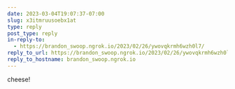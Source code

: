 ```yaml
---
date: 2023-03-04T19:07:37-07:00
slug: x3itmruusoebx1at
type: reply
post_type: reply
in-reply-to:
  - https://brandon_swoop.ngrok.io/2023/02/26/ywovqkrmh6wzh0l7/
reply_to_url: https://brandon_swoop.ngrok.io/2023/02/26/ywovqkrmh6wzh0l7/
reply_to_hostname: brandon_swoop.ngrok.io
---
```

cheese!